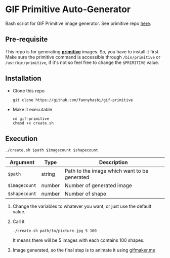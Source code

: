 # GIF Primitive Auto-Generator
Bash script for GIF Primitive image generator. See primitive repo [here](https://github.com/fogleman/primitive).

## Pre-requisite
This repo is for generating [**primitive**](https://github.com/fogleman/primitive) images. So, you have to install it first. Make sure the primitive command is accessible through `/bin/primitive` or `/usr/bin/primitive`, if it's not so feel free to change the `$PRIMITIVE` value.

## Installation
* Clone this repo
   
   ```
   git clone https://github.com/fannyhasbi/gif-primitive
   ```

* Make it executable
   
   ```
   cd gif-primitive
   chmod +x create.sh
   ```

## Execution
```
./create.sh $path $imagecount $shapecount 
```

Argument | Type | Description
--- | --- | ---
`$path` | string | Path to the image which want to be generated
`$imagecount` | number | Number of generated image
`$shapecount` | number | Number of shape

1. Change the variables to whatever you want, or just use the default value.
2. Call it
   ```
   ./create.sh path/to/picture.jpg 5 100
   ```

   It means there will be 5 images with each contains 100 shapes.

3. Image generated, so the final step is to animate it using [gifmaker.me](https://gifmaker.me/)